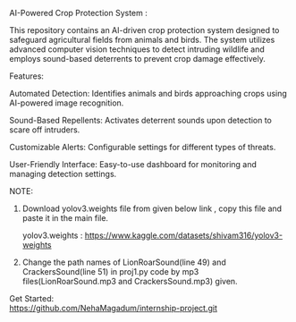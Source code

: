 AI-Powered Crop Protection System : 

This repository contains an AI-driven crop protection system designed to safeguard agricultural fields from animals and birds. The system utilizes advanced computer vision techniques to detect intruding wildlife and employs sound-based deterrents to prevent crop damage effectively.

Features:

Automated Detection: Identifies animals and birds approaching crops using AI-powered image recognition.

Sound-Based Repellents: Activates deterrent sounds upon detection to scare off intruders.

Customizable Alerts: Configurable settings for different types of threats.

User-Friendly Interface: Easy-to-use dashboard for monitoring and managing detection settings.

NOTE:
1. Download yolov3.weights file from given below link , copy this file and paste it in the main file.

    yolov3.weights :  https://www.kaggle.com/datasets/shivam316/yolov3-weights
   
3. Change the path names of LionRoarSound(line 49) and CrackersSound(line 51) in proj1.py code by mp3 files(LionRoarSound.mp3 and CrackersSound.mp3) given.

Get Started:  
https://github.com/NehaMagadum/internship-project.git

